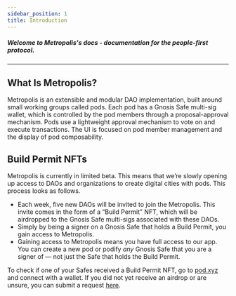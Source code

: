 ```yaml
---
sidebar_position: 1
title: Introduction
---
```


##### Welcome to Metropolis's docs - documentation for the people-first protocol.

---

## What Is Metropolis?

Metropolis is an extensible and modular DAO implementation, built around small working groups called pods. Each pod has a Gnosis Safe multi-sig wallet, which is controlled by the pod members through a proposal-approval mechanism.
Pods use a lightweight approval mechanism to vote on and execute transactions. The UI is focused on pod member management and the display of pod composability. 

## Build Permit NFTs

Metropolis is currently in limited beta. This means that we’re slowly opening up access to DAOs and organizations to create digital cities with pods. This process looks as follows.

- Each week, five new DAOs will be invited to join the Metropolis. This invite comes in the form of a “Build Permit” NFT, which will be airdropped to the Gnosis Safe multi-sigs associated with these DAOs.
- Simply by being a signer on a Gnosis Safe that holds a Build Permit, you gain access to Metropolis.
- Gaining access to Metropolis means you have full access to our app. You can create a new pod or podify *any* Gnosis Safe that you are a signer of — not just the Safe that holds the Build Permit.

To check if one of your Safes received a Build Permit NFT, go to [pod.xyz](http://pod.xyz) and connect with a wallet. If you did not yet receive an airdrop or are unsure, you can submit a request [here](https://pod.xyz).